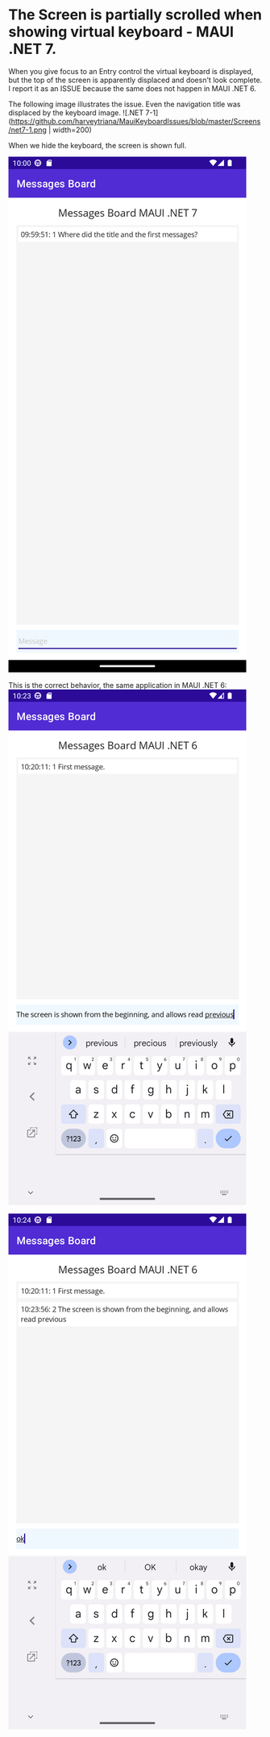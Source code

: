 # The Screen is partially scrolled when showing virtual keyboard - MAUI .NET 7.

When you give focus to an Entry control the virtual keyboard is displayed, but the top of the screen is apparently displaced and doesn't look complete. I report it as an ISSUE because the same does not happen in MAUI .NET 6.

The following image illustrates the issue. Even the navigation title was displaced by the keyboard image.
![.NET 7-1](https://github.com/harveytriana/MauiKeyboardIssues/blob/master/Screens/net7-1.png | width=200)

When we hide the keyboard, the screen is shown full.

![.NET 7-1](https://github.com/harveytriana/MauiKeyboardIssues/blob/master/Screens/net7-2.png)

This is the correct behavior, the same application in MAUI .NET 6:
![.NET 7-1](https://github.com/harveytriana/MauiKeyboardIssues/blob/master/Screens/net6-1.png)

![.NET 7-1](https://github.com/harveytriana/MauiKeyboardIssues/blob/master/Screens/net6-2.png)





